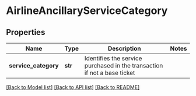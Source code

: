 # AirlineAncillaryServiceCategory

## Properties
Name | Type | Description | Notes
------------ | ------------- | ------------- | -------------
**service_category** | **str** | Identifies the service purchased in the transaction if not a base ticket | 

[[Back to Model list]](../README.md#documentation-for-models) [[Back to API list]](../README.md#documentation-for-api-endpoints) [[Back to README]](../README.md)


